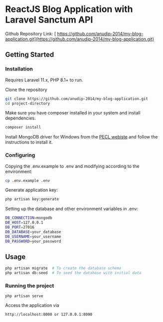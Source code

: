 # ReactJS Blog Application with Laravel Sanctum API
Github Repository Link: [ https://github.com/anudip-2014/my-blog-application.git](https://github.com/anudip-2014/my-blog-application.git)

## Getting Started

### Installation
Requires Laravel 11.x, PHP 8.1+ to run.

Clone the repository

```sh
git clone https://github.com/anudip-2014/my-blog-application.git
cd project-directory
```
Make sure you have composer installed in your system and install dependencies.
```sh
composer install
```
Install MongoDB driver for Windows from the [PECL webiste](https://pecl.php.net/package/mongodb) and follow the instructions to install it.

### Configuring
Copying the .env.example to .env and modifying according to the environment:
```sh
cp .env.example .env
```
Generate application key:
```sh
php artisan key:generate
```
Setting up the database and other environment variables in .env:
```sh
DB_CONNECTION=mongodb
DB_HOST=127.0.0.1
DB_PORT=27016
DB_DATABASE=your_database
DB_USERNAME=your_username
DB_PASSWORD=your_password
```

## Usage
```sh
php artisan migrate  # To create the database schema
php artisan db:seed  # To seed the database with initial data
```

### Running the project
```
php artisan serve
```
Access the application via
```sh
http://localhost:8000 or 127.0.0.1:8000
```







